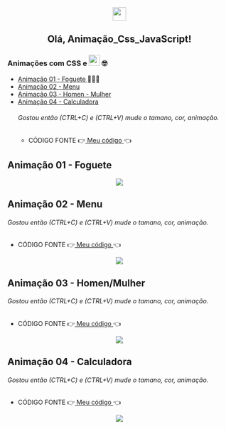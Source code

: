 

<div align="center">
   <img src="https://raw.githubusercontent.com/iampavangandhi/iampavangandhi/master/gifs/Hi.gif" width="30px"> 
   <h2 >Olá, Animação_Css_JavaScript!</h2>
</div>

### Animações com CSS e <img src="https://img.shields.io/badge/-Javascript-%23F7DF1E?style=flat-square&logo=javascript&logoColor=black" height="25"/> 🤓
* [ Animação 01 - Foguete ](#id00) 👩‍🚀🚀 
* [ Animação 02 - Menu ](#id01)
* [ Animação 03 - Homen - Mulher ](#id02)
* [ Animação 04 - Calculadora ](#id03)
  ###### Gostou então (CTRL+C) e (CTRL+V)  mude o tamano, cor, animação.      
   * CÓDIGO FONTE   👉[ Meu código ](https://github.com/MichelKitundi/Animation_Css_JavaScript/tree/main/ani_foguete)👈


##   Animação  01 - Foguete <a name="id00"></a>
<div align="center">
 <img src="https://user-images.githubusercontent.com/72812066/149570540-778046c8-8673-43ea-9c9e-5f567eebd823.gif">
</div>



##   Animação  02 - Menu <a name="id01"></a>
   ###### Gostou então (CTRL+C) e (CTRL+V)  mude o tamano, cor, animação.     
   * CÓDIGO FONTE   👉[ Meu código ](https://github.com/MichelKitundi/Animation_Css_JavaScript/tree/main/ani_menu)👈
<div align="center">
 <img src="https://user-images.githubusercontent.com/72812066/149638437-ac3ec3fe-f775-409b-b8ff-e27fd2d29349.gif">
</div>


##   Animação  03 - Homen/Mulher <a name="id02"></a>
   ###### Gostou então (CTRL+C) e (CTRL+V)  mude o tamano, cor, animação.     
   * CÓDIGO FONTE   👉[ Meu código ](https://github.com/MichelKitundi/Animation_Css_JavaScript/tree/main/ani-homen_mulher)👈
<div align="center">
 <img src="https://user-images.githubusercontent.com/72812066/149793828-f5ed460b-7c4a-45c9-a54e-9278ead98755.gif">
</div>

##   Animação  04 - Calculadora <a name="id03"></a>
   ###### Gostou então (CTRL+C) e (CTRL+V)  mude o tamano, cor, animação.     
   * CÓDIGO FONTE   👉[ Meu código ](https://github.com/MichelKitundi/Animation_Css_JavaScript/blob/main/animacoes%2B/calculadora.html)👈
<div align="center">
 <img src="https://user-images.githubusercontent.com/72812066/157110343-cf039054-9b81-4bf0-9ad7-d7aad0562993.gif">
</div>
